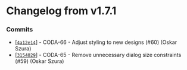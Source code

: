 # Changelog from v1.7.1
### Commits
* [[`4a12e14`](http://github.com/coda-it/graphen/commit/4a12e141fed6e63510ce3138377c7263c97e05fa)] - CODA-66 - Adjust styling to new designs (#60) (Oskar Szura)
* [[`3154029`](http://github.com/coda-it/graphen/commit/3154029ee5ec8a76c2aaa3ada4db901cb0cd595d)] - CODA-65 - Remove unnecessary dialog size constraints (#59) (Oskar Szura)